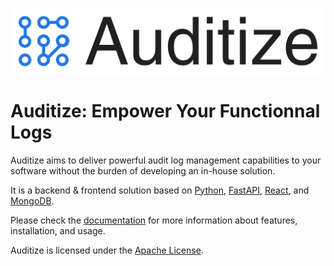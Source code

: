 ![Auditize](/misc/logo.svg)

# Auditize: Empower Your Functionnal Logs

Auditize aims to deliver powerful audit log management capabilities to your software without the burden of developing an in-house solution.

It is a backend & frontend solution based on [Python](https://www.python.org/), [FastAPI](https://fastapi.tiangolo.com/), [React](https://react.dev/), and [MongoDB](https://www.mongodb.com/).

Please check the [documentation](https://auditize.org) for more information about features, installation, and usage.

Auditize is licensed under the [Apache License](LICENSE.txt).
